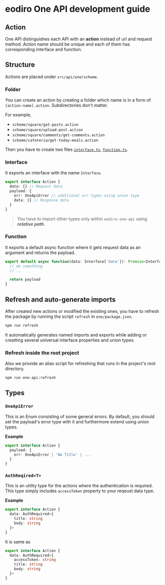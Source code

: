 # eodiro One API development guide

## Action

One API distinguishes each API with an **action** instead of url and request method. Action name should be unique and each of them has corresponding interface and function.

## Structure

Actions are placed under `src/api/one/scheme`.

### Folder

You can create an action by creating a folder which name is in a form of `[action-name].action`. Subdirectories don't matter.

For example,
 - `scheme/square/get-posts.action`
 - `scheme/square/upload-post.action`
 - `scheme/square/comments/get-comments.action`
 - `scheme/cafeteria/get-today-meals.action`

Then you have to create two files [`interface.ts`](#interface), [`function.ts`](#function).

### Interface

It exports an interface with the name `Interface`.

```ts
export interface Action {
  data: {} // Request data
  payload: {
    err: OneApiError // additional err types using union type
    data: {} // Response data
  }
}
```

> You have to import other types only within `eodiro-one-api` using **_relative path_**.

### Function

It exports a default async function where it gets request data as an argument and returns the payload.

```ts
export default async function(data: Interface['data']): Promise<Interface['payload']> {
  // do something
  // ...

  return payload
}
```

## Refresh and auto-generate imports

After created new actions or modified the existing ones, you have to refresh the package by running the script `refresh` in `one/package.json`.

```zsh
npm run refresh
```

It automatically generates named imports and exports while adding or creatting several universal interface properties and union types.

### Refresh inside the root project

Also we provide an alias script for refreshing that runs in the project's root directory.

```zsh
npm run one-api:refresh
```

## Types

### `OneApiError`

This is an Enum consisting of some general errors. By default, you should set the payload's error type with it and furthermore extend using union types.

**Example**

```ts
export interface Action {
  payload: {
    err: OneApiError | 'No Title' | ...
  }
}
```

### `AuthReqired<T>`

This is an utility type for the actions where the authentication is required. This type simply includes `accessToken` property to your reqeust data type.

**Example**

```ts
export interface Action {
  data: AuthRequired<{
    title: string
    body: string
  }>
}
```

It is same as

```ts
export interface Action {
  data: AuthRequired<{
    accessToken: string
    title: string
    body: string
  }>
}
```
